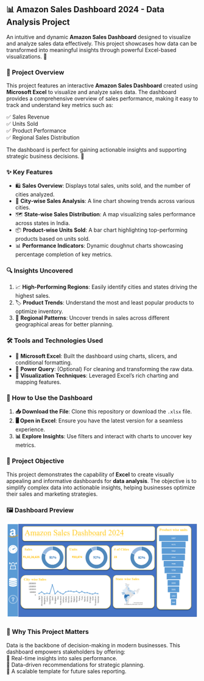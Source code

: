 ## 📊 Amazon Sales Dashboard 2024 - Data Analysis Project

An intuitive and dynamic **Amazon Sales Dashboard** designed to visualize and analyze sales data effectively. This project showcases how data can be transformed into meaningful insights through powerful Excel-based visualizations. 🚀

### 📜 Project Overview

This project features an interactive **Amazon Sales Dashboard** created using **Microsoft Excel** to visualize and analyze sales data. The dashboard provides a comprehensive overview of sales performance, making it easy to track and understand key metrics such as:

✅ Sales Revenue  
✅ Units Sold  
✅ Product Performance  
✅ Regional Sales Distribution  

The dashboard is perfect for gaining actionable insights and supporting strategic business decisions. 🌟


### ✨ Key Features

- 🛍️ **Sales Overview**: Displays total sales, units sold, and the number of cities analyzed.
- 🌆 **City-wise Sales Analysis**: A line chart showing trends across various cities.
- 🗺️ **State-wise Sales Distribution**: A map visualizing sales performance across states in India.
- 📦 **Product-wise Units Sold**: A bar chart highlighting top-performing products based on units sold.
- 📊 **Performance Indicators**: Dynamic doughnut charts showcasing percentage completion of key metrics.


### 🔍 Insights Uncovered

1. 📈 **High-Performing Regions**: Easily identify cities and states driving the highest sales.  
2. 🏷️ **Product Trends**: Understand the most and least popular products to optimize inventory.  
3. 🔄 **Regional Patterns**: Uncover trends in sales across different geographical areas for better planning.  


### 🛠️ Tools and Technologies Used

- 📗 **Microsoft Excel**: Built the dashboard using charts, slicers, and conditional formatting.  
- 🔄 **Power Query**: (Optional) For cleaning and transforming the raw data.  
- 🎨 **Visualization Techniques**: Leveraged Excel’s rich charting and mapping features.


### 📂 How to Use the Dashboard

1. **📥 Download the File**: Clone this repository or download the `.xlsx` file.  
2. **🖥️ Open in Excel**: Ensure you have the latest version for a seamless experience.  
3. **📊 Explore Insights**: Use filters and interact with charts to uncover key metrics.


### 🎯 Project Objective

This project demonstrates the capability of **Excel** to create visually appealing and informative dashboards for **data analysis**. The objective is to simplify complex data into actionable insights, helping businesses optimize their sales and marketing strategies.


### 🖼️ Dashboard Preview

![Dashboard Preview](Excel-Amzon%20Sale%20Dashboard%20Project.png)


### 🌟 Why This Project Matters

Data is the backbone of decision-making in modern businesses. This dashboard empowers stakeholders by offering:  
📌 Real-time insights into sales performance.  
📌 Data-driven recommendations for strategic planning.  
📌 A scalable template for future sales reporting.  
